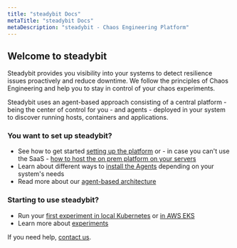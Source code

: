 ```yaml
---
title: "steadybit Docs"
metaTitle: "steadybit Docs"
metaDescription: "steadybit - Chaos Engineering Platform"
---
```


## Welcome to steadybit

Steadybit provides you visibility into your systems to detect resilience issues proactively and reduce downtime. We follow the principles of Chaos
Engineering and help you to stay in control of your chaos experiments.

Steadybit uses an agent-based approach consisting of a central platform - being the center of control for you - and agents - deployed in your system to discover running hosts, containers and applications.

### You want to set up steadybit?

- See how to get started [setting up the platform](getting-started/10-set-up-platform-agents) or - in case you can't use the SaaS - [how to host the on prem platform on your servers](getting-started/20-install-onprem)
- Learn about different ways to [install the Agents](install-configure/30-install-agents) depending on your system's needs
- Read more about our [agent-based architecture](learn/10-architecture)

### Starting to use steadybit?

- Run your [first experiment in local Kubernetes](getting-started/30-run-experiment-local) or [in AWS EKS](getting-started/40-run-experiment-eks)
- Learn more about [experiments](use/10-experiments)

If you need help, [contact us](https://www.steadybit.com/contact).
